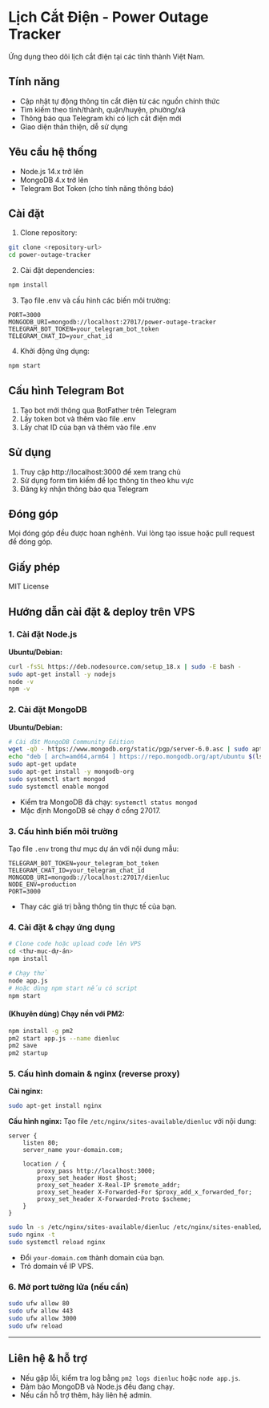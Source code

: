 # Lịch Cắt Điện - Power Outage Tracker

Ứng dụng theo dõi lịch cắt điện tại các tỉnh thành Việt Nam.

## Tính năng

- Cập nhật tự động thông tin cắt điện từ các nguồn chính thức
- Tìm kiếm theo tỉnh/thành, quận/huyện, phường/xã
- Thông báo qua Telegram khi có lịch cắt điện mới
- Giao diện thân thiện, dễ sử dụng

## Yêu cầu hệ thống

- Node.js 14.x trở lên
- MongoDB 4.x trở lên
- Telegram Bot Token (cho tính năng thông báo)

## Cài đặt

1. Clone repository:
```bash
git clone <repository-url>
cd power-outage-tracker
```

2. Cài đặt dependencies:
```bash
npm install
```

3. Tạo file .env và cấu hình các biến môi trường:
```
PORT=3000
MONGODB_URI=mongodb://localhost:27017/power-outage-tracker
TELEGRAM_BOT_TOKEN=your_telegram_bot_token
TELEGRAM_CHAT_ID=your_chat_id
```

4. Khởi động ứng dụng:
```bash
npm start
```

## Cấu hình Telegram Bot

1. Tạo bot mới thông qua BotFather trên Telegram
2. Lấy token bot và thêm vào file .env
3. Lấy chat ID của bạn và thêm vào file .env

## Sử dụng

1. Truy cập http://localhost:3000 để xem trang chủ
2. Sử dụng form tìm kiếm để lọc thông tin theo khu vực
3. Đăng ký nhận thông báo qua Telegram

## Đóng góp

Mọi đóng góp đều được hoan nghênh. Vui lòng tạo issue hoặc pull request để đóng góp.

## Giấy phép

MIT License

## Hướng dẫn cài đặt & deploy trên VPS

### 1. Cài đặt Node.js

**Ubuntu/Debian:**
```bash
curl -fsSL https://deb.nodesource.com/setup_18.x | sudo -E bash -
sudo apt-get install -y nodejs
node -v
npm -v
```

### 2. Cài đặt MongoDB

**Ubuntu/Debian:**
```bash
# Cài đặt MongoDB Community Edition
wget -qO - https://www.mongodb.org/static/pgp/server-6.0.asc | sudo apt-key add -
echo "deb [ arch=amd64,arm64 ] https://repo.mongodb.org/apt/ubuntu $(lsb_release -cs)/mongodb-org/6.0 multiverse" | sudo tee /etc/apt/sources.list.d/mongodb-org-6.0.list
sudo apt-get update
sudo apt-get install -y mongodb-org
sudo systemctl start mongod
sudo systemctl enable mongod
```
- Kiểm tra MongoDB đã chạy: `systemctl status mongod`
- Mặc định MongoDB sẽ chạy ở cổng 27017.

### 3. Cấu hình biến môi trường

Tạo file `.env` trong thư mục dự án với nội dung mẫu:
```
TELEGRAM_BOT_TOKEN=your_telegram_bot_token
TELEGRAM_CHAT_ID=your_telegram_chat_id
MONGODB_URI=mongodb://localhost:27017/dienluc
NODE_ENV=production
PORT=3000
```
- Thay các giá trị bằng thông tin thực tế của bạn.

### 4. Cài đặt & chạy ứng dụng

```bash
# Clone code hoặc upload code lên VPS
cd <thư-mục-dự-án>
npm install

# Chạy thử
node app.js
# Hoặc dùng npm start nếu có script
npm start
```

#### (Khuyên dùng) Chạy nền với PM2:
```bash
npm install -g pm2
pm2 start app.js --name dienluc
pm2 save
pm2 startup
```

### 5. Cấu hình domain & nginx (reverse proxy)

**Cài nginx:**
```bash
sudo apt-get install nginx
```

**Cấu hình nginx:**
Tạo file `/etc/nginx/sites-available/dienluc` với nội dung:
```
server {
    listen 80;
    server_name your-domain.com;

    location / {
        proxy_pass http://localhost:3000;
        proxy_set_header Host $host;
        proxy_set_header X-Real-IP $remote_addr;
        proxy_set_header X-Forwarded-For $proxy_add_x_forwarded_for;
        proxy_set_header X-Forwarded-Proto $scheme;
    }
}
```

```bash
sudo ln -s /etc/nginx/sites-available/dienluc /etc/nginx/sites-enabled/
sudo nginx -t
sudo systemctl reload nginx
```
- Đổi `your-domain.com` thành domain của bạn.
- Trỏ domain về IP VPS.

### 6. Mở port tường lửa (nếu cần)
```bash
sudo ufw allow 80
sudo ufw allow 443
sudo ufw allow 3000
sudo ufw reload
```

---

## Liên hệ & hỗ trợ
- Nếu gặp lỗi, kiểm tra log bằng `pm2 logs dienluc` hoặc `node app.js`.
- Đảm bảo MongoDB và Node.js đều đang chạy.
- Nếu cần hỗ trợ thêm, hãy liên hệ admin. 